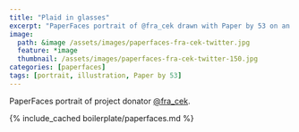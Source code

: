 ```yaml
---
title: "Plaid in glasses"
excerpt: "PaperFaces portrait of @fra_cek drawn with Paper by 53 on an iPad."
image: 
  path: &image /assets/images/paperfaces-fra-cek-twitter.jpg 
  feature: *image
  thumbnail: /assets/images/paperfaces-fra-cek-twitter-150.jpg
categories: [paperfaces]
tags: [portrait, illustration, Paper by 53]
---
```


PaperFaces portrait of project donator [@fra_cek](https://twitter.com/fra_cek).

{% include_cached boilerplate/paperfaces.md %}
